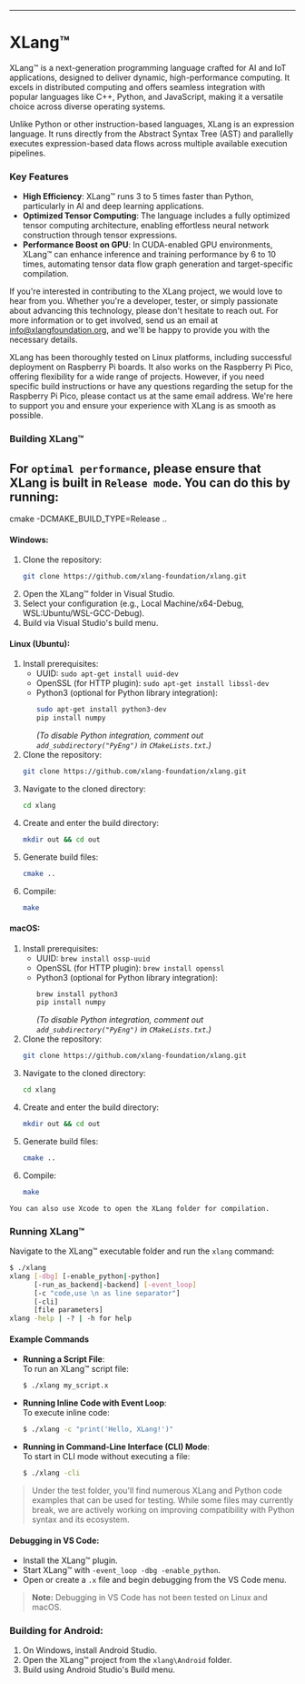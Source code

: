 ---

# XLang™

XLang™ is a next-generation programming language crafted for AI and IoT applications, designed to deliver dynamic, high-performance computing. It excels in distributed computing and offers seamless integration with popular languages like C++, Python, and JavaScript, making it a versatile choice across diverse operating systems.

Unlike Python or other instruction-based languages, XLang is an expression language. It runs directly from the Abstract Syntax Tree (AST) and parallelly executes expression-based data flows across multiple available execution pipelines.

### Key Features
- **High Efficiency**: XLang™ runs 3 to 5 times faster than Python, particularly in AI and deep learning applications.
- **Optimized Tensor Computing**: The language includes a fully optimized tensor computing architecture, enabling effortless neural network construction through tensor expressions.
- **Performance Boost on GPU**: In CUDA-enabled GPU environments, XLang™ can enhance inference and training performance by 6 to 10 times, automating tensor data flow graph generation and target-specific compilation.

If you're interested in contributing to the XLang project, we would love to hear from you. Whether you're a developer, tester, or simply passionate about advancing this technology, please don't hesitate to reach out. For more information or to get involved, send us an email at info@xlangfoundation.org, and we'll be happy to provide you with the necessary details.

XLang has been thoroughly tested on Linux platforms, including successful deployment on Raspberry Pi boards. It also works on the Raspberry Pi Pico, offering flexibility for a wide range of projects. However, if you need specific build instructions or have any questions regarding the setup for the Raspberry Pi Pico, please contact us at the same email address. We're here to support you and ensure your experience with XLang is as smooth as possible.

### Building XLang™

## For `optimal performance`, please ensure that XLang is built in `Release mode`. You can do this by running:
cmake -DCMAKE_BUILD_TYPE=Release ..


#### Windows:
1. Clone the repository: 
    ```bash
    git clone https://github.com/xlang-foundation/xlang.git
    ```
2. Open the XLang™ folder in Visual Studio.
3. Select your configuration (e.g., Local Machine/x64-Debug, WSL:Ubuntu/WSL-GCC-Debug).
4. Build via Visual Studio's build menu.

#### Linux (Ubuntu):
1. Install prerequisites:
    - UUID: `sudo apt-get install uuid-dev`
    - OpenSSL (for HTTP plugin): `sudo apt-get install libssl-dev`
    - Python3 (optional for Python library integration): 
      ```bash
      sudo apt-get install python3-dev
      pip install numpy
      ```
      *(To disable Python integration, comment out `add_subdirectory("PyEng")` in `CMakeLists.txt`.)*
2. Clone the repository: 
    ```bash
    git clone https://github.com/xlang-foundation/xlang.git
    ```
3. Navigate to the cloned directory: 
    ```bash
    cd xlang
    ```
4. Create and enter the build directory:
    ```bash
    mkdir out && cd out
    ```
5. Generate build files: 
    ```bash
    cmake ..
    ```
6. Compile: 
    ```bash
    make
    ```

#### macOS:
1. Install prerequisites:
    - UUID: `brew install ossp-uuid`
    - OpenSSL (for HTTP plugin): `brew install openssl`
    - Python3 (optional for Python library integration): 
      ```bash
      brew install python3
      pip install numpy
      ```
      *(To disable Python integration, comment out `add_subdirectory("PyEng")` in `CMakeLists.txt`.)*
2. Clone the repository: 
    ```bash
    git clone https://github.com/xlang-foundation/xlang.git
    ```
3. Navigate to the cloned directory:
    ```bash
    cd xlang
    ```
4. Create and enter the build directory:
    ```bash
    mkdir out && cd out
    ```
5. Generate build files:
    ```bash
    cmake ..
    ```
6. Compile:
    ```bash
    make
    ```

`You can also use Xcode to open the XLang folder for compilation.`

### Running XLang™

Navigate to the XLang™ executable folder and run the `xlang` command:

```bash
$ ./xlang
xlang [-dbg] [-enable_python|-python]
      [-run_as_backend|-backend] [-event_loop]
      [-c "code,use \n as line separator"]
      [-cli]
      [file parameters]
xlang -help | -? | -h for help
```

#### Example Commands

- **Running a Script File**:  
  To run an XLang™ script file:
  ```bash
  $ ./xlang my_script.x
  ```

- **Running Inline Code with Event Loop**:  
  To execute inline code:
  ```bash
  $ ./xlang -c "print('Hello, XLang!')"
  ```

- **Running in Command-Line Interface (CLI) Mode**:  
  To start in CLI mode without executing a file:
  ```bash
  $ ./xlang -cli
  ```
> Under the test folder, you'll find numerous XLang and Python code examples that can be used for testing. While some files may currently break, we are actively working on improving compatibility with Python syntax and its ecosystem.

#### Debugging in VS Code:
- Install the XLang™ plugin.
- Start XLang™ with `-event_loop -dbg -enable_python`.
- Open or create a `.x` file and begin debugging from the VS Code menu.
> **Note:** Debugging in VS Code has not been tested on Linux and macOS.

### Building for Android:
1. On Windows, install Android Studio.
2. Open the XLang™ project from the `xlang\Android` folder.
3. Build using Android Studio's Build menu.
